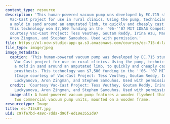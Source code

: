 ```yaml
---
content_type: resource
description: 'This human-powered vacuum pump was developed by EC.715 students on the
  Vac-Cast project for use in rural clinics. Using the pump, technicians can make
  a mold in sand around an amputated limb, to quickly and cheaply cast a fitted prosthesis.
  This technology won $7,500 funding in the ''06-''07 MIT IDEAS Competition. Image
  courtesy Vac-Cast Project: Tess Veuthey, Goutam Reddy, Irina Azu, Maria Luckyanova,
  Aron Zingman, and Stephen Samouhos. Used with permission.'
file: https://ol-ocw-studio-app-qa.s3.amazonaws.com/courses/ec-715-d-lab-disseminating-innovations-for-the-common-good-spring-2007/c97fe7bd4a9c7ddad96fed19e3552d97_ec-715s07.jpg
file_type: image/jpeg
image_metadata:
  caption: 'This human-powered vacuum pump was developed by EC.715 students on the
    Vac-Cast project for use in rural clinics. Using the pump, technicians can make
    a mold in sand around an amputated limb, to quickly and cheaply cast a fitted
    prosthesis. This technology won $7,500 funding in the ''06-''07 MIT IDEAS Competition.
    (Image courtesy of Vac-Cast Project: Tess Veuthey, Goutam Reddy, Irina Azu, Maria
    Luckyanova, Aron Zingman, and Stephen Samouhos. Used with permission.)'
  credit: 'Courtesy Vac-Cast Project: Tess Veuthey, Goutam Reddy, Irina Azu, Maria
    Luckyanova, Aron Zingman, and Stephen Samouhos. Used with permission.'
  image-alt: A hand-powered vacuum pump features a wooden flywheel that connects to
    two commercial vacuum pump units, mounted on a wooden frame.
resourcetype: Image
title: ec-715s07.jpg
uid: c97fe7bd-4a9c-7dda-d96f-ed19e3552d97
---
```

